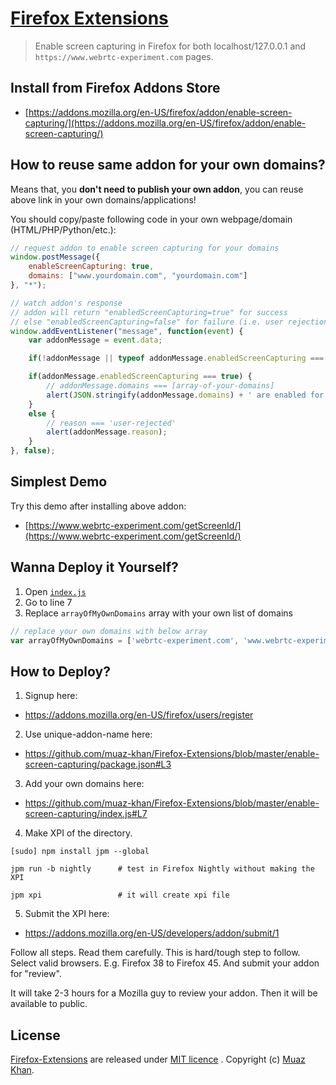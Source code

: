 # [Firefox Extensions](https://github.com/muaz-khan/Firefox-Extensions)

> Enable screen capturing in Firefox for both localhost/127.0.0.1 and `https://www.webrtc-experiment.com` pages.

## Install from Firefox Addons Store

* [https://addons.mozilla.org/en-US/firefox/addon/enable-screen-capturing/](https://addons.mozilla.org/en-US/firefox/addon/enable-screen-capturing/)

## How to reuse same addon for your own domains?

Means that, you **don't need to publish your own addon**, you can reuse above link in your own domains/applications!

You should copy/paste following code in your own webpage/domain (HTML/PHP/Python/etc.):

```javascript
// request addon to enable screen capturing for your domains
window.postMessage({
	enableScreenCapturing: true,
	domains: ["www.yourdomain.com", "yourdomain.com"]
}, "*");

// watch addon's response
// addon will return "enabledScreenCapturing=true" for success
// else "enabledScreenCapturing=false" for failure (i.e. user rejection)
window.addEventListener("message", function(event) {
	var addonMessage = event.data;

	if(!addonMessage || typeof addonMessage.enabledScreenCapturing === 'undefined') return;

    if(addonMessage.enabledScreenCapturing === true) {
    	// addonMessage.domains === [array-of-your-domains]
    	alert(JSON.stringify(addonMessage.domains) + ' are enabled for screen capturing.');
    }
    else {
    	// reason === 'user-rejected'
    	alert(addonMessage.reason);
    }
}, false);
```

## Simplest Demo

Try this demo after installing above addon:

* [https://www.webrtc-experiment.com/getScreenId/](https://www.webrtc-experiment.com/getScreenId/)

## Wanna Deploy it Yourself?

1. Open [`index.js`](https://github.com/muaz-khan/Firefox-Extensions/blob/master/enable-screen-capturing/index.js)
2. Go to line 7
3. Replace `arrayOfMyOwnDomains` array with your own list of domains

```javascript
// replace your own domains with below array
var arrayOfMyOwnDomains = ['webrtc-experiment.com', 'www.webrtc-experiment.com', 'localhost', '127.0.0.1'];
```

## How to Deploy?

1) Signup here: 

* https://addons.mozilla.org/en-US/firefox/users/register

2) Use unique-addon-name here: 

* https://github.com/muaz-khan/Firefox-Extensions/blob/master/enable-screen-capturing/package.json#L3 

3) Add your own domains here: 

* https://github.com/muaz-khan/Firefox-Extensions/blob/master/enable-screen-capturing/index.js#L7

4) Make XPI of the directory.

```
[sudo] npm install jpm --global

jpm run -b nightly 		# test in Firefox Nightly without making the XPI

jpm xpi					# it will create xpi file
```

5) Submit the XPI here: 

* https://addons.mozilla.org/en-US/developers/addon/submit/1

Follow all steps. Read them carefully. This is hard/tough step to follow. Select valid browsers. E.g. Firefox 38 to Firefox 45. And submit your addon for "review".

It will take 2-3 hours for a Mozilla guy to review your addon. Then it will be available to public.

## License

[Firefox-Extensions](https://github.com/muaz-khan/Firefox-Extensions) are released under [MIT licence](https://www.webrtc-experiment.com/licence/) . Copyright (c) [Muaz Khan](http://www.MuazKhan.com/).
